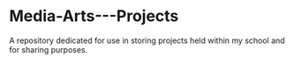 # Media-Arts---Projects
A repository dedicated for use in storing projects held within my school and for sharing purposes.
